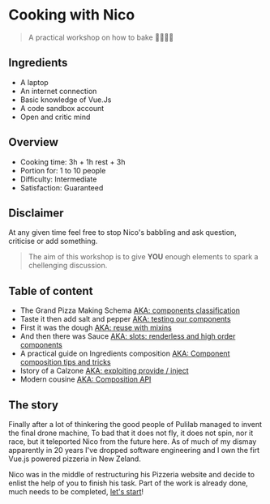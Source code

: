 # Cooking with Nico

> A practical workshop on how to bake 🍕🍕🍕🍕

## Ingredients

- A laptop
- An internet connection
- Basic knowledge of Vue.Js
- A code sandbox account
- Open and critic mind

## Overview

- Cooking time: 3h + 1h rest + 3h
- Portion for: 1 to 10 people
- Difficulty: Intermediate
- Satisfaction: Guaranteed

## Disclaimer

At any given time feel free to stop Nico's babbling and ask question, criticise or add something.

> The aim of this workshop is to give **YOU** enough elements to spark a chellenging discussion.

## Table of content

- The Grand Pizza Making Schema [AKA: components classification](/docs/schema)
- Taste it then add salt and pepper [AKA: testing our components](/docs/tasting)
- First it was the dough [AKA: reuse with mixins](/docs/dough)
- And then there was Sauce [AKA: slots: renderless and high order components](/docs/sauce)
- A practical guide on Ingredients composition [AKA: Component composition tips and tricks](/docs/composition)
- Istory of a Calzone [AKA: exploiting provide / inject](/docs/calzone)
- Modern cousine [AKA: Composition API](/docs/modern)

## The story

Finally after a lot of thinkering the good people of Pulilab managed to invent the final drone machine,
To bad that it does not fly, it does not spin, nor it race, but it teleported Nico from the future here.
As of much of my dismay apparently in 20 years I've dropped software engineering and I own the firt Vue.js
powered pizzeria in New Zeland.

Nico was in the middle of restructuring his Pizzeria website and decide to enlist the help of you to finish his task.
Part of the work is already done, much needs to be completed, [let's start](/docs/schema)!
